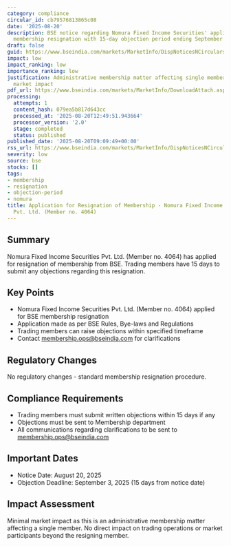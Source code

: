 ```yaml
---
category: compliance
circular_id: cb79576813865c08
date: '2025-08-20'
description: BSE notice regarding Nomura Fixed Income Securities' application for
  membership resignation with 15-day objection period ending September 3, 2025.
draft: false
guid: https://www.bseindia.com/markets/MarketInfo/DispNoticesNCirculars.aspx?Noticeid={F7EA9E70-C75C-4663-A660-C2F4D96918F6}&noticeno=20250820-8&dt=08/20/2025&icount=8&totcount=47&flag=0
impact: low
impact_ranking: low
importance_ranking: low
justification: Administrative membership matter affecting single member with limited
  market impact
pdf_url: https://www.bseindia.com/markets/MarketInfo/DownloadAttach.aspx?id=20250820-8&attachedId=
processing:
  attempts: 1
  content_hash: 079ea5b817d643cc
  processed_at: '2025-08-20T12:49:51.943664'
  processor_version: '2.0'
  stage: completed
  status: published
published_date: '2025-08-20T09:09:49+00:00'
rss_url: https://www.bseindia.com/markets/MarketInfo/DispNoticesNCirculars.aspx?Noticeid={F7EA9E70-C75C-4663-A660-C2F4D96918F6}&noticeno=20250820-8&dt=08/20/2025&icount=8&totcount=47&flag=0
severity: low
source: bse
stocks: []
tags:
- membership
- resignation
- objection-period
- nomura
title: Application for Resignation of Membership - Nomura Fixed Income Securities
  Pvt. Ltd. (Member no. 4064)
---
```


## Summary

Nomura Fixed Income Securities Pvt. Ltd. (Member no. 4064) has applied for resignation of membership from BSE. Trading members have 15 days to submit any objections regarding this resignation.

## Key Points

- Nomura Fixed Income Securities Pvt. Ltd. (Member no. 4064) applied for BSE membership resignation
- Application made as per BSE Rules, Bye-laws and Regulations
- Trading members can raise objections within specified timeframe
- Contact membership.ops@bseindia.com for clarifications

## Regulatory Changes

No regulatory changes - standard membership resignation procedure.

## Compliance Requirements

- Trading members must submit written objections within 15 days if any
- Objections must be sent to Membership department
- All communications regarding clarifications to be sent to membership.ops@bseindia.com

## Important Dates

- Notice Date: August 20, 2025
- Objection Deadline: September 3, 2025 (15 days from notice date)

## Impact Assessment

Minimal market impact as this is an administrative membership matter affecting a single member. No direct impact on trading operations or market participants beyond the resigning member.